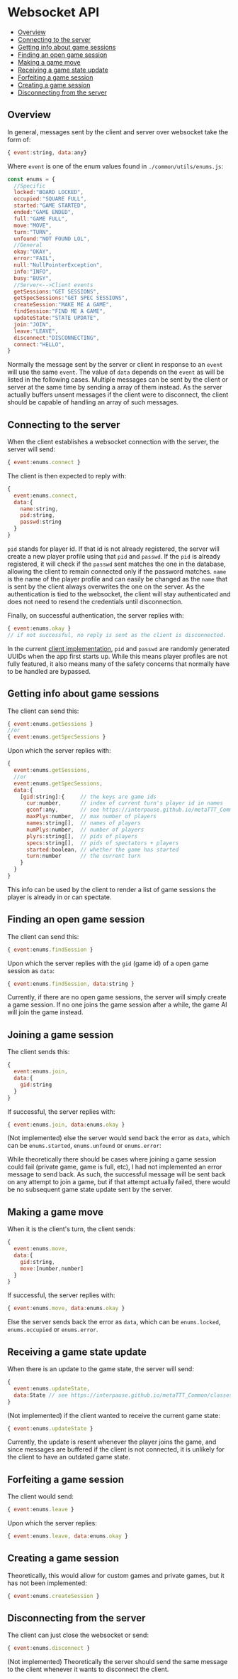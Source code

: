 # Websocket API

- [Overview](#overview)
- [Connecting to the server](#connecting-to-the-server)
- [Getting info about game sessions](#getting-info-about-game-sessions)
- [Finding an open game session](#finding-an-open-game-session)
- [Making a game move](#making-a-game-move)
- [Receiving a game state update](#receiving-a-game-state-update)
- [Forfeiting a game session](#forfeiting-a-game-session)
- [Creating a game session](#creating-a-game-session)
- [Disconnecting from the server](#disconnecting-from-the-server)

## Overview

In general, messages sent by the client and server over websocket take the form of:

```js
{ event:string, data:any}
```

Where `event` is one of the enum values found in `./common/utils/enums.js`:

```js
const enums = {
  //Specific
  locked:"BOARD LOCKED",
  occupied:"SQUARE FULL",
  started:"GAME STARTED",
  ended:"GAME ENDED",
  full:"GAME FULL",
  move:"MOVE",
  turn:"TURN",
  unfound:"NOT FOUND LOL",
  //General
  okay:"OKAY",
  error:"FAIL",
  null:"NullPointerException",
  info:"INFO",
  busy:"BUSY",
  //Server<-->Client events
  getSessions:"GET SESSIONS",
  getSpecSessions:"GET SPEC SESSIONS",
  createSession:"MAKE ME A GAME",
  findSession:"FIND ME A GAME",
  updateState:"STATE UPDATE",
  join:"JOIN",
  leave:"LEAVE",
  disconnect:"DISCONNECTING",
  connect:"HELLO",
}
```

Normally the message sent by the server or client in response to an `event` will use the same `event`. The value of `data` depends on the `event` as will be listed in the following cases. Multiple messages can be sent by the client or server at the same time by sending a array of them instead. As the server actually buffers unsent messages if the client were to disconnect, the client should be capable of handling an array of such messages.

## Connecting to the server

When the client establishes a websocket connection with the server, the server will send:

```js
{ event:enums.connect }
```

The client is then expected to reply with:

```js
{
  event:enums.connect,
  data:{
    name:string,
    pid:string,
    passwd:string
  }
}
```

`pid` stands for player id. If that id is not already registered, the server will create a new player profile using that `pid` and `passwd`. If the `pid` is already registered, it will check if the `passwd` sent matches the one in the database, allowing the client to remain connected only if the password matches. `name` is the name of the player profile and can easily be changed as the `name` that is sent by the client always overwrites the one on the server. As the authentication is tied to the websocket, the client will stay authenticated and does not need to resend the credentials until disconnection.

Finally, on successful authentication, the server replies with:

```js
{ event:enums.okay }
// if not successful, no reply is sent as the client is disconnected.
```

In the current [client implementation](https://github.com/Interpause/metaTTT_App), `pid` and `passwd` are randomly generated UUIDs when the app first starts up. While this means player profiles are not fully featured, it also means many of the safety concerns that normally have to be handled are bypassed.

## Getting info about game sessions

The client can send this:

```js
{ event:enums.getSessions }
//or
{ event:enums.getSpecSessions }
```

Upon which the server replies with:

```js
{
  event:enums.getSessions,
  //or
  event:enums.getSpecSessions,
  data:{
    [gid:string]:{     // the keys are game ids
      cur:number,      // index of current turn's player id in names
      gconf:any,       // see https://interpause.github.io/metaTTT_Common/modules.html#defaultconfig
      maxPlys:number,  // max number of players
      names:string[],  // names of players
      numPlys:number,  // number of players
      plyrs:string[],  // pids of players
      specs:string[],  // pids of spectators + players
      started:boolean, // whether the game has started
      turn:number      // the current turn
    }
  }
}
```

This info can be used by the client to render a list of game sessions the player is already in or can spectate.

## Finding an open game session

The client can send this:

```js
{ event:enums.findSession }
```

Upon which the server replies with the `gid` (game id) of a open game session as `data`:

```js
{ event:enums.findSession, data:string }
```

Currently, if there are no open game sessions, the server will simply create a game session. If no one joins the game session after a while, the game AI will join the game instead.

## Joining a game session

The client sends this:

```js
{
  event:enums.join,
  data:{
    gid:string
  }
}
```

If successful, the server replies with:

```js
{ event:enums.join, data:enums.okay }
```

(Not implemented) else the server would send back the error as `data`, which can be `enums.started`, `enums.unfound` or `enums.error`:

While theoretically there should be cases where joining a game session could fail (private game, game is full, etc), I had not implemented an error message to send back. As such, the successful message will be sent back on any attempt to join a game, but if that attempt actually failed, there would be no subsequent game state update sent by the server.

## Making a game move

When it is the client's turn, the client sends:

```js
{
  event:enums.move,
  data:{
    gid:string,
    move:[number,number]
  }
}
```

If successful, the server replies with:

```js
{ event:enums.move, data:enums.okay }
```

Else the server sends back the error as `data`, which can be `enums.locked`, `enums.occupied` or `enums.error`.

## Receiving a game state update

When there is an update to the game state, the server will send:

```js
{
  event:enums.updateState,
  data:State // see https://interpause.github.io/metaTTT_Common/classes/state.html
}
```

(Not implemented) if the client wanted to receive the current game state:

```js
{ event:enums.updateState }
```

Currently, the update is resent whenever the player joins the game, and since messages are buffered if the client is not connected, it is unlikely for the client to have an outdated game state.

## Forfeiting a game session

The client would send:

```js
{ event:enums.leave }
```

Upon which the server replies:

```js
{ event:enums.leave, data:enums.okay }
```

## Creating a game session

Theoretically, this would allow for custom games and private games, but it has not been implemented:

```js
{ event:enums.createSession }
```

## Disconnecting from the server

The client can just close the websocket or send:

```js
{ event:enums.disconnect }
```

(Not implemented) Theoretically the server should send the same message to the client whenever it wants to disconnect the client.
